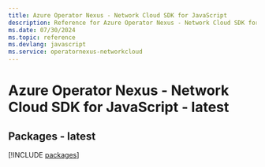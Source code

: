 ```yaml
---
title: Azure Operator Nexus - Network Cloud SDK for JavaScript
description: Reference for Azure Operator Nexus - Network Cloud SDK for JavaScript
ms.date: 07/30/2024
ms.topic: reference
ms.devlang: javascript
ms.service: operatornexus-networkcloud
---
```

# Azure Operator Nexus - Network Cloud SDK for JavaScript - latest
## Packages - latest
[!INCLUDE [packages](operator-nexus---network-cloud-index.md)]